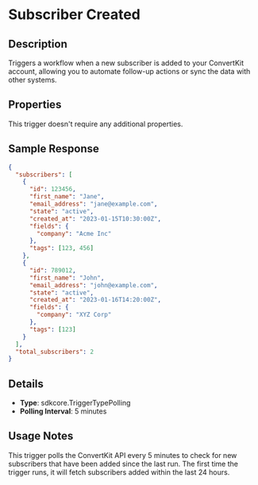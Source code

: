 # Subscriber Created

## Description

Triggers a workflow when a new subscriber is added to your ConvertKit account, allowing you to automate follow-up actions or sync the data with other systems.

## Properties

This trigger doesn't require any additional properties.

## Sample Response

```json
{
  "subscribers": [
    {
      "id": 123456,
      "first_name": "Jane",
      "email_address": "jane@example.com",
      "state": "active",
      "created_at": "2023-01-15T10:30:00Z",
      "fields": {
        "company": "Acme Inc"
      },
      "tags": [123, 456]
    },
    {
      "id": 789012,
      "first_name": "John",
      "email_address": "john@example.com",
      "state": "active",
      "created_at": "2023-01-16T14:20:00Z",
      "fields": {
        "company": "XYZ Corp"
      },
      "tags": [123]
    }
  ],
  "total_subscribers": 2
}
```

## Details

- **Type**: sdkcore.TriggerTypePolling
- **Polling Interval**: 5 minutes

## Usage Notes

This trigger polls the ConvertKit API every 5 minutes to check for new subscribers that have been added since the last run. The first time the trigger runs, it will fetch subscribers added within the last 24 hours.